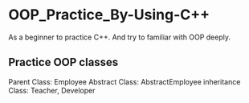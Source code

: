 # OOP_Practice_By-Using-C++
As a beginner to practice C++. And try to familiar with OOP deeply.
## Practice OOP classes
Parent Class: Employee
Abstract Class: AbstractEmployee
inheritance Class: Teacher, Developer
